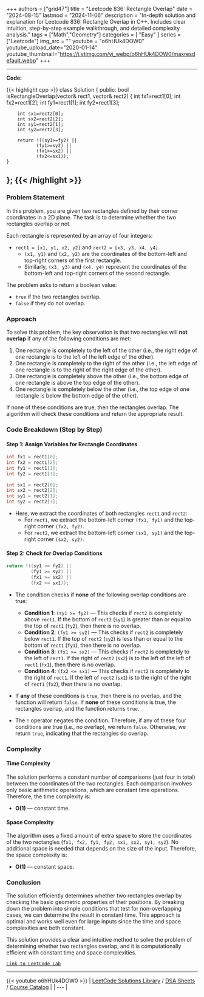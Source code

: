 
+++
authors = ["grid47"]
title = "Leetcode 836: Rectangle Overlap"
date = "2024-08-15"
lastmod = "2024-11-06"
description = "In-depth solution and explanation for Leetcode 836: Rectangle Overlap in C++. Includes clear intuition, step-by-step example walkthrough, and detailed complexity analysis."
tags = ["Math","Geometry"]
categories = [
    "Easy"
]
series = ["Leetcode"]
img_src = ""
youtube = "o6hHUk4DOW0"
youtube_upload_date="2020-01-14"
youtube_thumbnail="https://i.ytimg.com/vi_webp/o6hHUk4DOW0/maxresdefault.webp"
+++



---
**Code:**

{{< highlight cpp >}}
class Solution {
public:
    bool isRectangleOverlap(vector<int>& rect1, vector<int>& rect2) {
        int fx1=rect1[0];
        int fx2=rect1[2];
        int fy1=rect1[1];
        int fy2=rect1[3];

        int sx1=rect2[0];
        int sx2=rect2[2];
        int sy1=rect2[1];
        int sy2=rect2[3];

        return !((sy1>=fy2) ||
               (fy1>=sy2) ||
               (fx1>=sx2) ||
               (fx2<=sx1));
    }
};
{{< /highlight >}}
---

### Problem Statement

In this problem, you are given two rectangles defined by their corner coordinates in a 2D plane. The task is to determine whether the two rectangles overlap or not.

Each rectangle is represented by an array of four integers:
- `rect1 = [x1, y1, x2, y2]` and `rect2 = [x3, y3, x4, y4]`.
  - `(x1, y1)` and `(x2, y2)` are the coordinates of the bottom-left and top-right corners of the first rectangle.
  - Similarly, `(x3, y3)` and `(x4, y4)` represent the coordinates of the bottom-left and top-right corners of the second rectangle.

The problem asks to return a boolean value:
- `true` if the two rectangles overlap.
- `false` if they do not overlap.

### Approach

To solve this problem, the key observation is that two rectangles will **not overlap** if any of the following conditions are met:
1. One rectangle is completely to the left of the other (i.e., the right edge of one rectangle is to the left of the left edge of the other).
2. One rectangle is completely to the right of the other (i.e., the left edge of one rectangle is to the right of the right edge of the other).
3. One rectangle is completely above the other (i.e., the bottom edge of one rectangle is above the top edge of the other).
4. One rectangle is completely below the other (i.e., the top edge of one rectangle is below the bottom edge of the other).

If none of these conditions are true, then the rectangles overlap. The algorithm will check these conditions and return the appropriate result.

### Code Breakdown (Step by Step)

#### Step 1: Assign Variables for Rectangle Coordinates

```cpp
int fx1 = rect1[0];
int fx2 = rect1[2];
int fy1 = rect1[1];
int fy2 = rect1[3];

int sx1 = rect2[0];
int sx2 = rect2[2];
int sy1 = rect2[1];
int sy2 = rect2[3];
```
- Here, we extract the coordinates of both rectangles `rect1` and `rect2`:
  - For `rect1`, we extract the bottom-left corner `(fx1, fy1)` and the top-right corner `(fx2, fy2)`.
  - For `rect2`, we extract the bottom-left corner `(sx1, sy1)` and the top-right corner `(sx2, sy2)`.

#### Step 2: Check for Overlap Conditions

```cpp
return !((sy1 >= fy2) ||
         (fy1 >= sy2) ||
         (fx1 >= sx2) ||
         (fx2 <= sx1));
```

- The condition checks if **none** of the following overlap conditions are true:
  - **Condition 1**: `(sy1 >= fy2)` — This checks if `rect2` is completely above `rect1`. If the bottom of `rect2` (`sy1`) is greater than or equal to the top of `rect1` (`fy2`), then there is no overlap.
  - **Condition 2**: `(fy1 >= sy2)` — This checks if `rect2` is completely below `rect1`. If the top of `rect2` (`sy2`) is less than or equal to the bottom of `rect1` (`fy1`), then there is no overlap.
  - **Condition 3**: `(fx1 >= sx2)` — This checks if `rect2` is completely to the left of `rect1`. If the right of `rect2` (`sx2`) is to the left of the left of `rect1` (`fx1`), then there is no overlap.
  - **Condition 4**: `(fx2 <= sx1)` — This checks if `rect2` is completely to the right of `rect1`. If the left of `rect2` (`sx1`) is to the right of the right of `rect1` (`fx2`), then there is no overlap.

- If **any** of these conditions is `true`, then there is no overlap, and the function will return `false`. If **none** of these conditions is true, the rectangles overlap, and the function returns `true`.

- The `!` operator negates the condition. Therefore, if any of these four conditions are true (i.e., no overlap), we return `false`. Otherwise, we return `true`, indicating that the rectangles do overlap.

### Complexity

#### Time Complexity

The solution performs a constant number of comparisons (just four in total) between the coordinates of the two rectangles. Each comparison involves only basic arithmetic operations, which are constant time operations. Therefore, the time complexity is:

- **O(1)** — constant time.

#### Space Complexity

The algorithm uses a fixed amount of extra space to store the coordinates of the two rectangles (`fx1, fx2, fy1, fy2, sx1, sx2, sy1, sy2`). No additional space is needed that depends on the size of the input. Therefore, the space complexity is:

- **O(1)** — constant space.

### Conclusion

The solution efficiently determines whether two rectangles overlap by checking the basic geometric properties of their positions. By breaking down the problem into simple conditions that test for non-overlapping cases, we can determine the result in constant time. This approach is optimal and works well even for large inputs since the time and space complexities are both constant. 

This solution provides a clear and intuitive method to solve the problem of determining whether two rectangles overlap, and it is computationally efficient with constant time and space complexities.

[`Link to LeetCode Lab`](https://leetcode.com/problems/rectangle-overlap/description/)

---
{{< youtube o6hHUk4DOW0 >}}
| [LeetCode Solutions Library](https://grid47.xyz/leetcode/) / [DSA Sheets](https://grid47.xyz/sheets/) / [Course Catalog](https://grid47.xyz/courses/) |
| --- |
